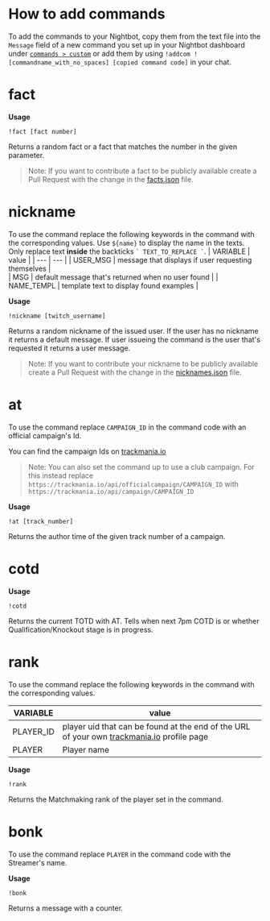 # How to add commands

To add the commands to your Nightbot, copy them from the text file into the `Message` field of a new command you set up in your Nightbot dashboard under [`commands > custom`](https://nightbot.tv/commands/custom) or add them by using `!addcom ![commandname_with_no_spaces] [copied command code]` in your chat.


# fact

**Usage** 

`!fact [fact number]`

Returns a random fact or a fact that matches the number in the given parameter.

> Note:
> If you want to contribute a fact to be publicly available create a Pull Request with the change in the [facts.json](https://github.com/c-scholz/tm-shenanigans/blob/master/facts.json) file.


# nickname

To use the command replace the following keywords in the command with the corresponding values.
Use `${name}` to display the name in the texts.
Only replace text **inside** the backticks ``` ` TEXT_TO_REPLACE ` ```.
| VARIABLE | value |
| --- | ---  |
| USER_MSG   | message that displays if user requesting themselves                         |            
| MSG        | default message that's returned when no user found                          |
| NAME_TEMPL | template text to display found examples                                     |


**Usage**

`!nickname [twitch_username]`

Returns a random nickname of the issued user. If the user has no nickname it returns a default message. If user issueing the command is the user that's requested it returns a user message.

> Note:
> If you want to contribute your nickname to be publicly available create a Pull Request with the change in the [nicknames.json](https://github.com/c-scholz/tm-shenanigans/blob/master/nicknames.json) file.


# at

To use the command replace `CAMPAIGN_ID` in the command code with an official campaign's Id.

You can find the campaign Ids on [trackmania.io](https://trackmania.io/#/campaigns)

> Note:
> You can also set the command up to use a club campaign.
> For this instead replace `https://trackmania.io/api/officialcampaign/CAMPAIGN_ID` with `https://trackmania.io/api/campaign/CAMPAIGN_ID`

**Usage**

`!at [track_number]`

Returns the author time of the given track number of a campaign.

# cotd

**Usage**

`!cotd`

Returns the current TOTD with AT. Tells when next 7pm COTD is or whether Qualification/Knockout stage is in progress.


# rank

To use the command replace the following keywords in the command with the corresponding values.

| VARIABLE | value |
| --- | ---  |
| PLAYER_ID  | player uid that can be found at the end of the URL of your own [trackmania.io](https://trackmania.io) profile page |         
| PLAYER     | Player name                                                                                                        |

**Usage**

`!rank`

Returns the Matchmaking rank of the player set in the command.

# bonk

To use the command replace `PLAYER` in the command code with the Streamer's name.

**Usage**

`!bonk`

Returns a message with a counter.
